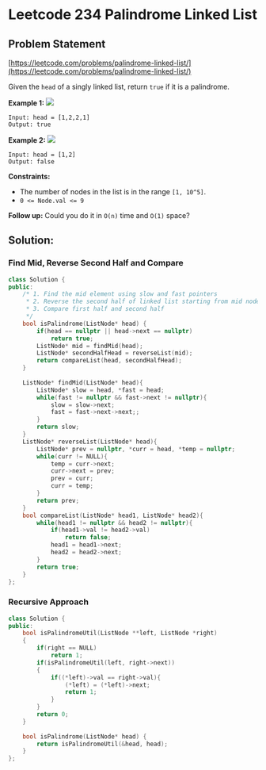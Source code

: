 # Leetcode 234 Palindrome Linked List

## Problem Statement

[https://leetcode.com/problems/palindrome-linked-list/](https://leetcode.com/problems/palindrome-linked-list/)

Given the `head` of a singly linked list, return `true` if it is a palindrome.

**Example 1:** ![](https://assets.leetcode.com/uploads/2021/03/03/pal1linked-list.jpg)

```
Input: head = [1,2,2,1]
Output: true
```

**Example 2:** ![](https://assets.leetcode.com/uploads/2021/03/03/pal2linked-list.jpg)

```
Input: head = [1,2]
Output: false
```

**Constraints:**

* The number of nodes in the list is in the range `[1, 10^5]`.
* `0 <= Node.val <= 9`

&#x20; **Follow up:** Could you do it in `O(n)` time and `O(1)` space?

## Solution:

### Find Mid, Reverse Second Half and Compare

```cpp
class Solution {
public:
    /* 1. Find the mid element using slow and fast pointers
     * 2. Reverse the second half of linked list starting from mid node
     * 3. Compare first half and second half 
     */
    bool isPalindrome(ListNode* head) {
        if(head == nullptr || head->next == nullptr) 
            return true;
        ListNode* mid = findMid(head);
        ListNode* secondHalfHead = reverseList(mid);
        return compareList(head, secondHalfHead);
    }
    
    ListNode* findMid(ListNode* head){
        ListNode* slow = head, *fast = head;
        while(fast != nullptr && fast->next != nullptr){
            slow = slow->next;
            fast = fast->next->next;;
        }
        return slow;
    }
    ListNode* reverseList(ListNode* head){
        ListNode* prev = nullptr, *curr = head, *temp = nullptr;
        while(curr != NULL){
            temp = curr->next;
            curr->next = prev;
            prev = curr;
            curr = temp;
        } 
        return prev;
    }
    bool compareList(ListNode* head1, ListNode* head2){
        while(head1 != nullptr && head2 != nullptr){
            if(head1->val != head2->val) 
                return false;
            head1 = head1->next;
            head2 = head2->next;
        }
        return true;
    }
};
```

### Recursive Approach

```cpp
class Solution {
public:
    bool isPalindromeUtil(ListNode **left, ListNode *right)
    {
        if(right == NULL)
            return 1;
        if(isPalindromeUtil(left, right->next))
        {
            if((*left)->val == right->val){
                (*left) = (*left)->next;
                return 1;
            }
        }
        return 0;
    }
    
    bool isPalindrome(ListNode* head) {
        return isPalindromeUtil(&head, head);
    }
};
```
